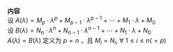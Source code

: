 **内容**  
设 $A(\lambda)=M_p\cdot\lambda^p+M_{p-1}\cdot\lambda^{p-1}+\cdots+M_1\cdot\lambda+M_0$  
设 $B(\lambda)=N_n\cdot\lambda^n+N_{n-1}\cdot\lambda^{n-1}+\cdots+N_1\cdot\lambda+N_0$  
$A(\lambda)=B(\lambda)$ 定义为 $p=n$ ，且 $M_i=N_i,\ \forall\ 1\le i\le n(=p)$  
